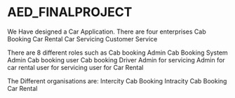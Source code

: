 # AED_FINALPROJECT

We Have designed a Car Application.
There are four enterprises Cab Booking
Car Rental
Car Servicing
Customer Service

There are 8 different roles such as 
Cab booking Admin
Cab Booking System Admin
Cab booking user
Cab booking Driver
Admin for servicing
Admin for car rental
user for servicing 
user for Car Rental

The Different organisations are:
Intercity Cab Booking
Intracity Cab Booking
Car Rental










 

